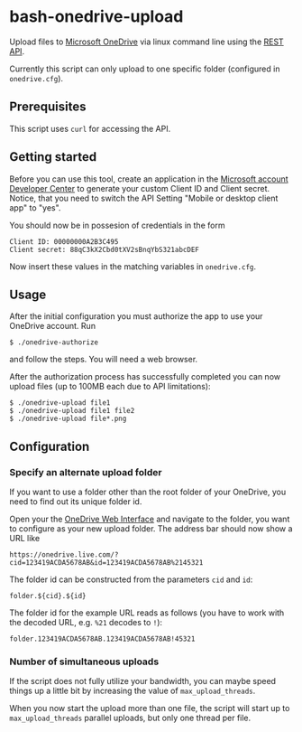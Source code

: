 bash-onedrive-upload
====================

Upload files to [Microsoft OneDrive](https://onedrive.live.com) via linux command line using the [REST API](http://msdn.microsoft.com/library/dn659752.aspx).

Currently this script can only upload to one specific folder (configured in `onedrive.cfg`).

Prerequisites
-------------

This script uses `curl` for accessing the API.

Getting started
---------------

Before you can use this tool, create an application in the [Microsoft account Developer Center](https://account.live.com/developers/applications) to generate your custom Client ID and Client secret. Notice, that you need to switch the API Setting "Mobile or desktop client app" to "yes".

You should now be in possesion of credentials in the form

    Client ID: 00000000A2B3C495
    Client secret: 88qC3kX2Cbd0tXV2sBnqYbS321abcDEF

Now insert these values in the matching variables in `onedrive.cfg`.

Usage
-----

After the initial configuration you must authorize the app to use your OneDrive account. Run

    $ ./onedrive-authorize

and follow the steps. You will need a web browser.

After the authorization process has successfully completed you can now upload files (up to 100MB each due to API limitations):
    
    $ ./onedrive-upload file1
    $ ./onedrive-upload file1 file2
    $ ./onedrive-upload file*.png

Configuration
-------------

### Specify an alternate upload folder

If you want to use a folder other than the root folder of your OneDrive, you need to find out its unique folder id.

Open your the [OneDrive Web Interface](https://onedrive.live.com) and navigate to the folder, you want to configure as your new upload folder. The address bar should now show a URL like

    https://onedrive.live.com/?cid=123419ACDA5678AB&id=123419ACDA5678AB%2145321

The folder id can be constructed from the parameters `cid` and `id`:

    folder.${cid}.${id}

The folder id for the example URL reads as follows (you have to work with the decoded URL, e.g. `%21` decodes to `!`):

    folder.123419ACDA5678AB.123419ACDA5678AB!45321

### Number of simultaneous uploads

If the script does not fully utilize your bandwidth, you can maybe speed things up a little bit by increasing the value of `max_upload_threads`.

When you now start the upload more than one file, the script will start up to `max_upload_threads` parallel uploads, but only one thread per file.